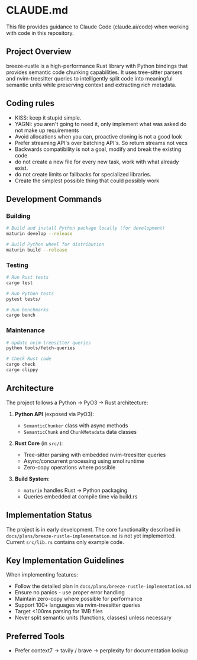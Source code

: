# CLAUDE.md

This file provides guidance to Claude Code (claude.ai/code) when working with code in this repository.

## Project Overview

breeze-rustle is a high-performance Rust library with Python bindings that provides semantic code chunking capabilities. It uses tree-sitter parsers and nvim-treesitter queries to intelligently split code into meaningful semantic units while preserving context and extracting rich metadata.

## Coding rules

* KISS: keep it stupid simple.
* YAGNI: you aren't going to need it, only implement what was asked do not make up requirements
* Avoid allocations when you can, proactive cloning is not a good look
* Prefer streaming API's over batching API's. So return streams not vecs
* Backwards compatibility is not a goal, modify and break the existing code
* do not create a new file for every new task, work with what already exist.
* do not create limits or fallbacks for specialized libraries.
* Create the simplest possible thing that could possibly work

## Development Commands

### Building

```bash
# Build and install Python package locally (for development)
maturin develop --release

# Build Python wheel for distribution
maturin build --release
```

### Testing

```bash
# Run Rust tests
cargo test

# Run Python tests
pytest tests/

# Run benchmarks
cargo bench
```

### Maintenance

```bash
# Update nvim-treesitter queries
python tools/fetch-queries

# Check Rust code
cargo check
cargo clippy
```

## Architecture

The project follows a Python → PyO3 → Rust architecture:

1. **Python API** (exposed via PyO3):
   * `SemanticChunker` class with async methods
   * `SemanticChunk` and `ChunkMetadata` data classes

2. **Rust Core** (in `src/`):
   * Tree-sitter parsing with embedded nvim-treesitter queries
   * Async/concurrent processing using smol runtime
   * Zero-copy operations where possible

3. **Build System**:
   * `maturin` handles Rust → Python packaging
   * Queries embedded at compile time via build.rs

## Implementation Status

The project is in early development. The core functionality described in `docs/plans/breeze-rustle-implementation.md` is not yet implemented. Current `src/lib.rs` contains only example code.

## Key Implementation Guidelines

When implementing features:

* Follow the detailed plan in `docs/plans/breeze-rustle-implementation.md`
* Ensure no panics - use proper error handling
* Maintain zero-copy where possible for performance
* Support 100+ languages via nvim-treesitter queries
* Target <100ms parsing for 1MB files
* Never split semantic units (functions, classes) unless necessary

## Preferred Tools

* Prefer context7 -> tavily / brave -> perplexity for documentation lookup
